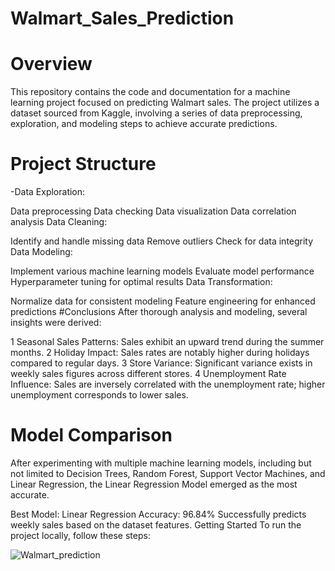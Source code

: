 # Walmart_Sales_Prediction
# Overview
This repository contains the code and documentation for a machine learning project focused on predicting Walmart sales. The project utilizes a dataset sourced from Kaggle, involving a series of data preprocessing, exploration, and modeling steps to achieve accurate predictions.

# Project Structure
-Data Exploration:

Data preprocessing
Data checking
Data visualization
Data correlation analysis
Data Cleaning:

Identify and handle missing data
Remove outliers
Check for data integrity
Data Modeling:

Implement various machine learning models
Evaluate model performance
Hyperparameter tuning for optimal results
Data Transformation:

Normalize data for consistent modeling
Feature engineering for enhanced predictions
#Conclusions
After thorough analysis and modeling, several insights were derived:

1 Seasonal Sales Patterns:
Sales exhibit an upward trend during the summer months.
2 Holiday Impact:
Sales rates are notably higher during holidays compared to regular days.
3 Store Variance:
Significant variance exists in weekly sales figures across different stores.
4 Unemployment Rate Influence:
Sales are inversely correlated with the unemployment rate; higher unemployment corresponds to lower sales.
# Model Comparison
After experimenting with multiple machine learning models, including but not limited to Decision Trees, Random Forest, Support Vector Machines, and Linear Regression, the Linear Regression Model emerged as the most accurate.

Best Model: Linear Regression
Accuracy: 96.84%
Successfully predicts weekly sales based on the dataset features.
Getting Started
To run the project locally, follow these steps:







![Walmart_prediction](https://github.com/rajeshsingh123/Walmart_Sales_Prediction/assets/100190385/0c1ebd42-9ea9-4f5d-a010-c8d39c4d1f1f)
